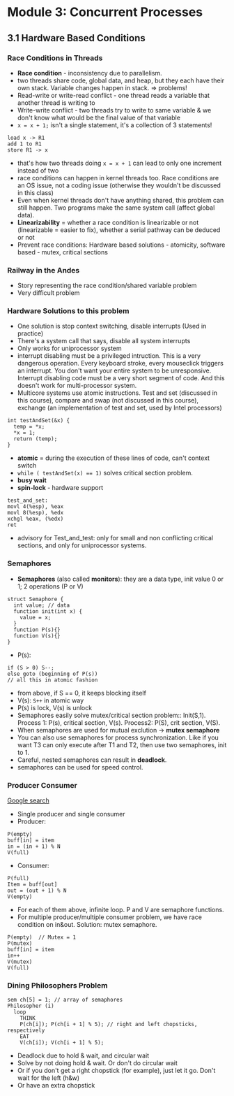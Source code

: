 # Module 3: Concurrent Processes

## 3.1 Hardware Based Conditions

### Race Conditions in Threads

+ **Race condition** - inconsistency due to parallelism.
+ two threads share code, global data, and heap, but they each have their own stack. Variable changes happen in stack. => problems!
+ Read-write or write-read conflict - one thread reads a variable that another thread is writing to
+ Write-write conflict - two threads try to write to same variable & we don't know what would be the final value of that variable
+ `x = x + 1;` isn't a single statement, it's a collection of 3 statements!
```
load x -> R1
add 1 to R1
store R1 -> x
```
+ that's how two threads doing `x = x + 1` can lead to only one increment instead of two
+ race conditions can happen in kernel threads too. Race conditions are an OS issue, not a coding issue (otherwise they wouldn't be discussed in this class)
+ Even when kernel threads don't have anything shared, this problem can still happen. Two programs make the same system call (affect global data).
+ **Linearizability** = whether a race condition is linearizable or not (linearizable = easier to fix), whether a serial pathway can be deduced or not
+ Prevent race conditions: Hardware based solutions - atomicity, software based - mutex, critical sections

### Railway in the Andes

+ Story representing the race condition/shared variable problem
+ Very difficult problem

### Hardware Solutions to this problem

+ One solution is stop context switching, disable interrupts (Used in practice)
+ There's a system call that says, disable all system interrupts
+ Only works for uniprocessor system
+ interrupt disabling must be a privileged intruction. This is a very dangerous operation. Every keyboard stroke, every mouseclick triggers an interrupt. You don't want your entire system to be unresponsive. Interrupt disabling code must be a very short segment of code. And this doesn't work for multi-processor system.
+ Multicore systems use atomic instructions. Test and set (discussed in this course), compare and swap (not discussed in this course), exchange (an implementation of test and set, used by Intel processors)
```
int testAndSet(&x) {
  temp = *x;
  *x = 1;
  return (temp);
}
```
+ **atomic** = during the execution of these lines of code, can't context switch
+ `while ( testAndSet(x) == 1)` solves critical section problem.
+ **busy wait**
+ **spin-lock** - hardware support
```
test_and_set:
movl 4(%esp), %eax
movl 8(%esp), %edx
xchgl %eax, (%edx)
ret
```
+ advisory for Test_and_test: only for small and non conflicting critical sections, and only for uniprocessor systems.

### Semaphores

+ **Semaphores** (also called **monitors**): they are a data type, init value 0 or 1; 2 operations (P or V)
```
struct Semaphore {
  int value; // data
  function init(int x) {
    value = x;
  }
  function P(s){}
  function V(s){}
}
```
+ P(s):
```
if (S > 0) S--;
else goto (beginning of P(s))
// all this in atomic fashion
```
+ from above, if S == 0, it keeps blocking itself
+ V(s): `S++` in atomic way
+ P(s) is lock, V(s) is unlock
+ Semaphores easily solve mutex/critical section problem:: Init(S,1). Process 1: P(s), critical section, V(s). Process2: P(S), crit section, V(S).
+ When semaphores are used for mutual exclution -> **mutex semaphore**
+ You can also use semaphores for process synchronization. Like if you want T3 can only execute after T1 and T2, then use two semaphores, init to 1.
+ Careful, nested semaphores can result in **deadlock**.
+ semaphores can be used for speed control.

### Producer Consumer

[Google search](https://www.google.com/search?q=producer+consumer+bounded+buffer+problem&oq=producer+consumer+boun&aqs=chrome.0.0i512j69i57j0i512j0i390l3.3496j1j1&sourceid=chrome&ie=UTF-8)
+ Single producer and single consumer
+ Producer:
```
P(empty)
buff[in] = item
in = (in + 1) % N
V(full)
```
+ Consumer:
```
P(full)
Item = buff[out]
out = (out + 1) % N
V(empty)
```
+ For each of them above, infinite loop. P and V are semaphore functions.
+ For multiple producer/multiple consumer problem, we have race condition on in&out. Solution: mutex semaphore.
```
P(empty)  // Mutex = 1
P(mutex)
buff[in] = item
in++
V(mutex)
V(full)
```

### Dining Philosophers Problem

```
sem ch[5] = 1; // array of semaphores
Philosopher (i)
  loop
    THINK
    P(ch[i]); P(ch[i + 1] % 5); // right and left chopsticks, respectively
    EAT
    V(ch[i]); V(ch[i + 1] % 5);
```
+ Deadlock due to hold & wait, and circular wait
+ Solve by not doing hold & wait. Or don't do circular wait
+ Or if you don't get a right chopstick (for example), just let it go. Don't wait for the left (h&w)
+ Or have an extra chopstick
